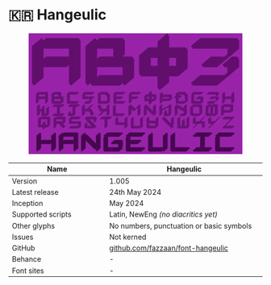 # 🇰🇷 Hangeulic

<div data-full-width="false"><figure><img src="../../.gitbook/assets/Hangeulic Font Cover landscape.svg" alt=""><figcaption></figcaption></figure></div>

<table><thead><tr><th width="194">Name</th><th width="314">Hangeulic</th></tr></thead><tbody><tr><td>Version</td><td>1.005</td></tr><tr><td>Latest release</td><td>24th May 2024</td></tr><tr><td>Inception</td><td>May 2024</td></tr><tr><td>Supported scripts</td><td>Latin, NewEng <em>(no diacritics yet)</em></td></tr><tr><td>Other glyphs</td><td>No numbers, punctuation or basic symbols</td></tr><tr><td>Issues</td><td>Not kerned</td></tr><tr><td>GitHub</td><td><a href="https://github.com/fazzaan/font-hangeulic">github.com/fazzaan/font-hangeulic</a></td></tr><tr><td>Behance</td><td>-</td></tr><tr><td>Font sites</td><td>-</td></tr></tbody></table>
